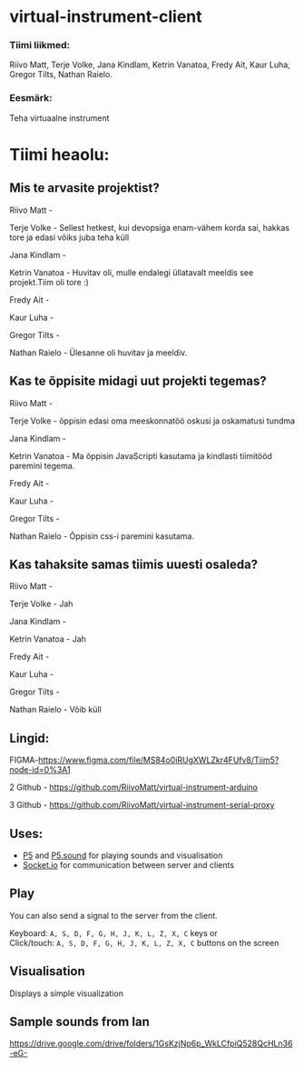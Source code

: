 # virtual-instrument-client
### Tiimi liikmed:
Riivo Matt, Terje Volke, Jana Kindlam, Ketrin Vanatoa, Fredy Ait, Kaur Luha, Gregor Tilts, Nathan Raielo.
### Eesmärk:
Teha  virtuaalne instrument

# Tiimi heaolu:
## Mis te arvasite projektist?
Riivo Matt -

Terje Volke - Sellest hetkest, kui devopsiga enam-vähem korda sai, hakkas tore ja edasi võiks juba teha küll

Jana Kindlam - 

Ketrin Vanatoa - Huvitav oli, mulle endalegi üllatavalt meeldis see projekt.Tiim oli tore :)

Fredy Ait - 

Kaur Luha - 

Gregor Tilts - 

Nathan Raielo - Ülesanne oli huvitav ja meeldiv.

## Kas te õppisite midagi uut projekti tegemas?
Riivo Matt - 

Terje Volke - õppisin edasi oma meeskonnatöö oskusi ja oskamatusi tundma

Jana Kindlam - 

Ketrin Vanatoa - Ma õppisin JavaScripti kasutama ja kindlasti tiimitööd paremini tegema.

Fredy Ait - 

Kaur Luha - 

Gregor Tilts - 

Nathan Raielo - Õppisin css-i paremini kasutama.

## Kas tahaksite samas tiimis uuesti osaleda?
Riivo Matt - 

Terje Volke - Jah

Jana Kindlam - 

Ketrin Vanatoa - Jah

Fredy Ait - 

Kaur Luha - 

Gregor Tilts - 

Nathan Raielo - Võib küll

## Lingid:
FIGMA-https://www.figma.com/file/MS84o0iRUgXWLZkr4FUfv8/Tiim5?node-id=0%3A1

2 Github - https://github.com/RiivoMatt/virtual-instrument-arduino

3 Github - https://github.com/RiivoMatt/virtual-instrument-serial-proxy

## Uses:
- [P5](https://p5js.org/) and [P5.sound](https://p5js.org/reference/#/libraries/p5.sound) for playing sounds and visualisation
- [Socket.io](https://socket.io/) for communication between server and clients 

## Play
You can also send a signal to the server from the client.

Keyboard: ```A, S, D, F, G, H, J, K, L, Z, X, C``` keys or  
Click/touch: ```A, S, D, F, G, H, J, K, L, Z, X, C``` buttons on the screen

## Visualisation
Displays a simple visualization 

## Sample sounds from Ian

https://drive.google.com/drive/folders/1GsKzjNp6p_WkLCfpiQ528QcHLn36-eG-
